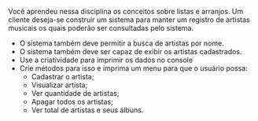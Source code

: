 Você aprendeu nessa disciplina os conceitos sobre listas e arranjos. Um cliente deseja-se construir um sistema para manter um registro de artistas musicais os quais poderão ser consultadas pelo sistema.
* O sistema também deve permitir a busca de artistas por nome.
* O sistema também deve ser capaz de exibir os artistas cadastrados.
* Use a criatividade para imprimir os dados no console
* Crie métodos para isso e imprima um menu para que o usuário possa:
  * Cadastrar o artista;
  * Visualizar artista;
  * Ver quantidade de artistas;
  * Apagar todos os artistas;
  * Ver total de artistas e seus álbuns.